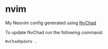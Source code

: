 # nvim

My Neovim config generated using [NvChad](https://github.com/NvChad/NvChad)

To update NvChad run the following command: 
```
NvChadUpdate .
```
